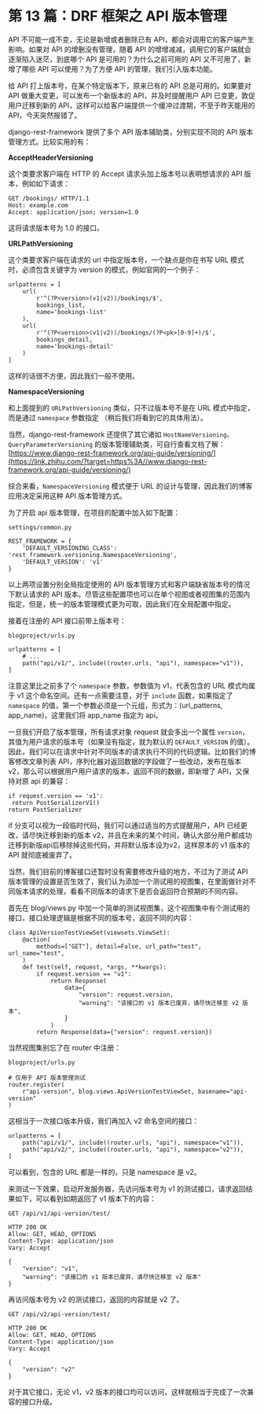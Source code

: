 # 第 13 篇：DRF 框架之 API 版本管理

API 不可能一成不变，无论是新增或者删除已有 API，都会对调用它的客户端产生影响。如果对 API 的增删没有管理，随着 API 的增增减减，调用它的客户端就会逐渐陷入迷茫，到底哪个 API 是可用的？为什么之前可用的 API 又不可用了，新增了哪些 API 可以使用？为了方便 API 的管理，我们引入版本功能。

给 API 打上版本号，在某个特定版本下，原来已有的 API 总是可用的。如果要对 API 做重大变更，可以发布一个新版本的 API，并及时提醒用户 API 已变更，敦促用户迁移到新的 API，这样可以给客户端提供一个缓冲过渡期，不至于昨天能用的 API，今天突然报错了。

django-rest-framework 提供了多个 API 版本辅助类，分别实现不同的 API 版本管理方式。比较实用的有：

**AcceptHeaderVersioning**

这个类要求客户端在 HTTP 的 Accept 请求头加上版本号以表明想请求的 API 版本，例如如下请求：

```text
GET /bookings/ HTTP/1.1
Host: example.com
Accept: application/json; version=1.0
```

这将请求版本号为 1.0 的接口。

**URLPathVersioning**

这个类要求客户端在请求的 url 中指定版本号，一个缺点是你在书写 URL 模式时，必须包含关键字为 version 的模式，例如官网的一个例子：

```text
urlpatterns = [
    url(
        r'^(?P<version>(v1|v2))/bookings/$',
        bookings_list,
        name='bookings-list'
    ),
    url(
        r'^(?P<version>(v1|v2))/bookings/(?P<pk>[0-9]+)/$',
        bookings_detail,
        name='bookings-detail'
    )
]
```

这样的话很不方便，因此我们一般不使用。

**NamespaceVersioning**

和上面提到的 `URLPathVersioning` 类似，只不过版本号不是在 URL 模式中指定，而是通过 `namespace` 参数指定 （稍后我们将看到它的具体用法）。

当然，django-rest-framework 还提供了其它诸如 `HostNameVersioning`、`QueryParameterVersioning` 的版本管理辅助类，可自行查看文档了解：[https://www.django-rest-framework.org/api-guide/versioning/](https://link.zhihu.com/?target=https%3A//www.django-rest-framework.org/api-guide/versioning/)

综合来看，`NamespaceVersioning` 模式便于 URL 的设计与管理，因此我们的博客应用决定采用这种 API 版本管理方式。

为了开启 api 版本管理，在项目的配置中加入如下配置：

```text
settings/common.py

REST_FRAMEWORK = {
    'DEFAULT_VERSIONING_CLASS': 'rest_framework.versioning.NamespaceVersioning',
    'DEFAULT_VERSION': 'v1'
}
```

以上两项设置分别全局指定使用的 API 版本管理方式和客户端缺省版本号的情况下默认请求的 API 版本。尽管这些配置项也可以在单个视图或者视图集的范围内指定，但是，统一的版本管理模式更为可取，因此我们在全局配置中指定。

接着在注册的 API 接口前带上版本号：

```text
blogproject/urls.py

urlpatterns = [
    # ...
    path("api/v1/", include((router.urls, "api"), namespace="v1")),
]
```

注意这里比之前多了个 `namespace` 参数，参数值为 v1，代表包含的 URL 模式均属于 v1 这个命名空间。还有一点需要注意，对于 `include` 函数，如果指定了 `namespace` 的值，第一个参数必须是一个元组，形式为：(url_patterns, app_name)，这里我们将 app_name 指定为 api。

一旦我们开启了版本管理，所有请求对象 request 就会多出一个属性 `version`，其值为用户请求的版本号（如果没有指定，就为默认的 `DEFAULT_VERSION` 的值）。因此，我们可以在请求中针对不同版本的请求执行不同的代码逻辑。比如我们的博客修改文章列表 API，序列化器对返回数据的字段做了一些改动，发布在版本 v2，那么可以根据用户用户请求的版本，返回不同的数据，即新增了 API，又保持对原 api 的兼容：

```text
if request.version == 'v1':
 return PostSerializerV1()
return PostSerializer
```

if 分支可以视为一段临时代码，我们可以通过适当的方式提醒用户，API 已经更改，请尽快迁移到新的版本 v2，并且在未来的某个时间，确认大部分用户都成功迁移到新版api后移除掉这些代码，并将默认版本设为v2，这样原本的 v1 版本的 API 就彻底被废弃了。

当然，我们目前的博客接口还暂时没有需要修改升级的地方，不过为了测试 API 版本管理的设置是否生效了，我们认为添加一个测试用的视图集，在里面做针对不同版本请求的处理，看看不同版本的请求下是否会返回符合预期的不同内容。

首先在 blog/views.py 中加一个简单的测试视图集，这个视图集中有个测试用的接口，接口处理逻辑是根据不同的版本号，返回不同的内容：

```text
class ApiVersionTestViewSet(viewsets.ViewSet):
    @action(
        methods=["GET"], detail=False, url_path="test", url_name="test",
    )
    def test(self, request, *args, **kwargs):
        if request.version == "v1":
            return Response(
                data={
                    "version": request.version,
                    "warning": "该接口的 v1 版本已废弃，请尽快迁移至 v2 版本",
                }
            )
        return Response(data={"version": request.version})
```

当然视图集别忘了在 router 中注册：

```text
blogproject/urls.py

# 仅用于 API 版本管理测试
router.register(
    r"api-version", blog.views.ApiVersionTestViewSet, basename="api-version"
)
```

这相当于一次接口版本升级，我们再加入 v2 命名空间的接口：

```text
urlpatterns = [
    path("api/v1/", include((router.urls, "api"), namespace="v1")),
    path("api/v2/", include((router.urls, "api"), namespace="v2")),
]
```

可以看到，包含的 URL 都是一样的，只是 namespace 是 v2。

来测试一下效果，启动开发服务器，先访问版本号为 v1 的测试接口，请求返回结果如下，可以看到如期返回了 v1 版本下的内容：

```text
GET /api/v1/api-version/test/

HTTP 200 OK
Allow: GET, HEAD, OPTIONS
Content-Type: application/json
Vary: Accept

{
    "version": "v1",
    "warning": "该接口的 v1 版本已废弃，请尽快迁移至 v2 版本"
}
```

再访问版本号为 v2 的测试接口，返回的内容就是 v2 了。

```text
GET /api/v2/api-version/test/

HTTP 200 OK
Allow: GET, HEAD, OPTIONS
Content-Type: application/json
Vary: Accept

{
    "version": "v2"
}
```

对于其它接口，无论 v1，v2 版本的接口均可以访问，这样就相当于完成了一次兼容的接口升级。
